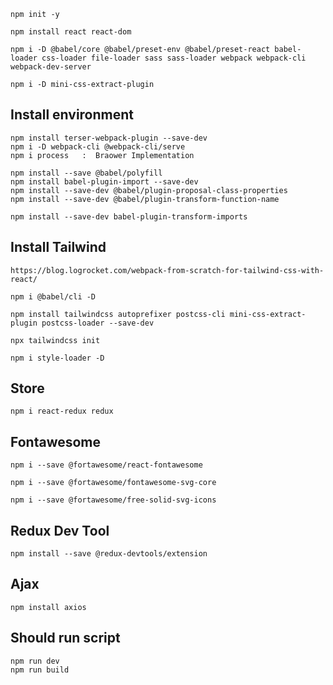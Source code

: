    npm init -y

    npm install react react-dom

    npm i -D @babel/core @babel/preset-env @babel/preset-react babel-loader css-loader file-loader sass sass-loader webpack webpack-cli webpack-dev-server

    npm i -D mini-css-extract-plugin

## Install environment
    npm install terser-webpack-plugin --save-dev
    npm i -D webpack-cli @webpack-cli/serve   
    npm i process   :  Braower Implementation  

    npm install --save @babel/polyfill
    npm install babel-plugin-import --save-dev
    npm install --save-dev @babel/plugin-proposal-class-properties
    npm install --save-dev @babel/plugin-transform-function-name

    npm install --save-dev babel-plugin-transform-imports

## Install Tailwind

    https://blog.logrocket.com/webpack-from-scratch-for-tailwind-css-with-react/

    npm i @babel/cli -D

    npm install tailwindcss autoprefixer postcss-cli mini-css-extract-plugin postcss-loader --save-dev

    npx tailwindcss init

    npm i style-loader -D

## Store

    npm i react-redux redux

## Fontawesome

    npm i --save @fortawesome/react-fontawesome

    npm i --save @fortawesome/fontawesome-svg-core

    npm i --save @fortawesome/free-solid-svg-icons

## Redux Dev Tool
    npm install --save @redux-devtools/extension

## Ajax
    npm install axios

## Should run script

    npm run dev
    npm run build
